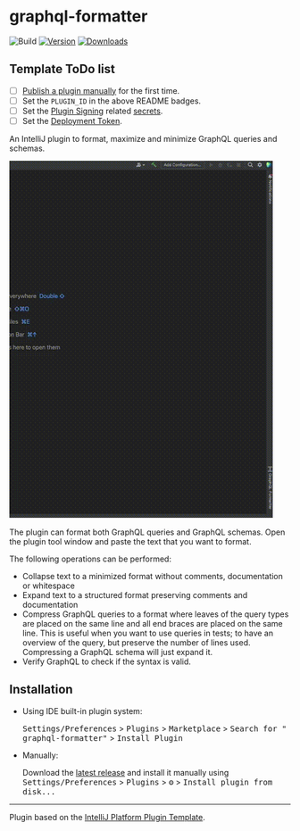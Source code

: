 # graphql-formatter

![Build](https://github.com/Ekryd/graphql-formatter/workflows/Build/badge.svg)
[![Version](https://img.shields.io/jetbrains/plugin/v/PLUGIN_ID.svg)](https://plugins.jetbrains.com/plugin/PLUGIN_ID)
[![Downloads](https://img.shields.io/jetbrains/plugin/d/PLUGIN_ID.svg)](https://plugins.jetbrains.com/plugin/PLUGIN_ID)

## Template ToDo list

- [ ] [Publish a plugin manually](https://plugins.jetbrains.com/docs/intellij/publishing-plugin.html?from=IJPluginTemplate)
  for the first time.
- [ ] Set the `PLUGIN_ID` in the above README badges.
- [ ] Set
  the [Plugin Signing](https://plugins.jetbrains.com/docs/intellij/plugin-signing.html?from=IJPluginTemplate)
  related [secrets](https://github.com/JetBrains/intellij-platform-plugin-template#environment-variables).
- [ ] Set
  the [Deployment Token](https://plugins.jetbrains.com/docs/marketplace/plugin-upload.html?from=IJPluginTemplate).

<!-- Plugin description -->
An IntelliJ plugin to format, maximize and minimize GraphQL queries and schemas.

![screen recording](./misc/screen-recording.gif)

The plugin can format both GraphQL queries and GraphQL schemas. Open the plugin tool window and
paste the text that you want to format.

The following operations can be performed:

* Collapse text to a minimized format without comments, documentation or whitespace
* Expand text to a structured format preserving comments and documentation
* Compress GraphQL queries to a format where leaves of the query types are placed on the same line
  and all end braces are placed on the same line. This is useful when you want to use queries in
  tests; to have an overview of the query, but preserve the number of lines used. Compressing a
  GraphQL schema will just expand it.
* Verify GraphQL to check if the syntax is valid.

<!-- Plugin description end -->

## Installation

- Using IDE built-in plugin system:

  <kbd>Settings/Preferences</kbd> > <kbd>Plugins</kbd> > <kbd>Marketplace</kbd> > <kbd>Search for "
  graphql-formatter"</kbd> >
  <kbd>Install Plugin</kbd>

- Manually:

  Download the [latest release](https://github.com/Ekryd/graphql-formatter/releases/latest) and
  install it manually using
  <kbd>Settings/Preferences</kbd> > <kbd>Plugins</kbd> > <kbd>⚙️</kbd> > <kbd>Install plugin from
  disk...</kbd>

---
Plugin based on the [IntelliJ Platform Plugin Template][template].

[template]: https://github.com/JetBrains/intellij-platform-plugin-template

[docs:plugin-description]: https://plugins.jetbrains.com/docs/intellij/plugin-user-experience.html#plugin-description-and-presentation
